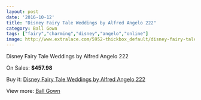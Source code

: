 ```yaml
---
layout: post
date: '2016-10-12'
title: "Disney Fairy Tale Weddings by Alfred Angelo 222"
category: Ball Gown
tags: ["fairy","charming","disney","angelo","online"]
image: http://www.extralace.com/5952-thickbox_default/disney-fairy-tale-weddings-by-alfred-angelo-222.jpg
---
```

Disney Fairy Tale Weddings by Alfred Angelo 222

On Sales: **$457.98**
<a href="https://www.extralace.com/ball-gown/2830-disney-fairy-tale-weddings-by-alfred-angelo-222.html"><amp-img layout="responsive" width="600" height="600" src="//www.extralace.com/5952-thickbox_default/disney-fairy-tale-weddings-by-alfred-angelo-222.jpg" alt="Disney Fairy Tale Weddings by Alfred Angelo 222 0" /></a>

Buy it: [Disney Fairy Tale Weddings by Alfred Angelo 222](https://www.extralace.com/ball-gown/2830-disney-fairy-tale-weddings-by-alfred-angelo-222.html "Disney Fairy Tale Weddings by Alfred Angelo 222")

View more: [Ball Gown](https://www.extralace.com/3-ball-gown "Ball Gown")